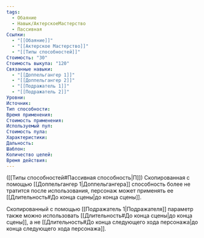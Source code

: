 ```yaml
---
tags:
  - Обаяние
  - Навык/АктерскоеМастерство
  - Пассивная
Ссылки:
  - "[[Обаяние]]"
  - "[[Актерское Мастерство]]"
  - "[[Типы способностей]]"
Стоимость: "30"
Стоимость выкупа: "120"
Связанные навыки:
  - "[[Доппельгангер 1]]"
  - "[[Доппельгангер 2]]"
  - "[[Подражатель 1]]"
  - "[[Подражатель 2]]"
Уровни:
Источник:
Тип способности:
Время применения:
Стоимость применения:
Используемый пул:
Стоимость пула:
Характеристики:
Дальность:
Шаблон:
Количество целей:
Время действия:
---
```

([[Типы способностей#Пассивная способность|П]]) Скопированная с помощью [[Доппельгангер 1|Доппельгангера]] способность более не тратится после использования, персонаж может применять ее [[Длительность#До конца сцены|до конца сцены]]. 

Скопированный с помощью [[Подражатель 1|Подражателя]] параметр также можно использовать [[Длительность#До конца сцены|до конца сцены]], а не [[Длительность#До конца следующего хода персонажа|до конца следующего хода персонажа]].